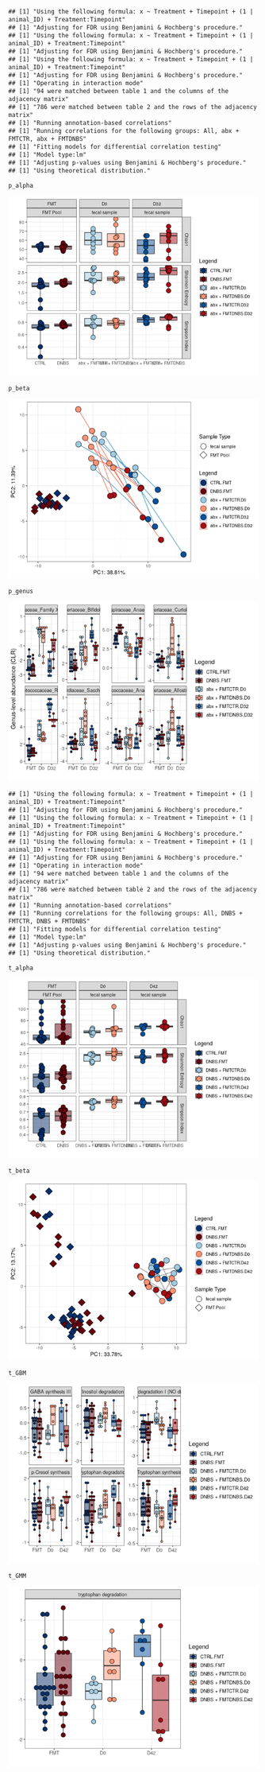     ## [1] "Using the following formula: x ~ Treatment + Timepoint + (1 | animal_ID) + Treatment:Timepoint"
    ## [1] "Adjusting for FDR using Benjamini & Hochberg's procedure."
    ## [1] "Using the following formula: x ~ Treatment + Timepoint + (1 | animal_ID) + Treatment:Timepoint"
    ## [1] "Adjusting for FDR using Benjamini & Hochberg's procedure."
    ## [1] "Using the following formula: x ~ Treatment + Timepoint + (1 | animal_ID) + Treatment:Timepoint"
    ## [1] "Adjusting for FDR using Benjamini & Hochberg's procedure."
    ## [1] "Operating in interaction mode"
    ## [1] "94 were matched between table 1 and the columns of the adjacency matrix"
    ## [1] "786 were matched between table 2 and the rows of the adjacency matrix"
    ## [1] "Running annotation-based correlations"
    ## [1] "Running correlations for the following groups: All, abx + FMTCTR, abx + FMTDNBS"
    ## [1] "Fitting models for differential correlation testing"
    ## [1] "Model type:lm"
    ## [1] "Adjusting p-values using Benjamini & Hochberg's procedure."
    ## [1] "Using theoretical distribution."

``` r
p_alpha
```

![](README_files/figure-gfm/plot_path-1.png)<!-- -->

``` r
p_beta
```

![](README_files/figure-gfm/plot_path-2.png)<!-- -->

``` r
p_genus
```

![](README_files/figure-gfm/plot_path-3.png)<!-- -->

    ## [1] "Using the following formula: x ~ Treatment + Timepoint + (1 | animal_ID) + Treatment:Timepoint"
    ## [1] "Adjusting for FDR using Benjamini & Hochberg's procedure."
    ## [1] "Using the following formula: x ~ Treatment + Timepoint + (1 | animal_ID) + Treatment:Timepoint"
    ## [1] "Adjusting for FDR using Benjamini & Hochberg's procedure."
    ## [1] "Using the following formula: x ~ Treatment + Timepoint + (1 | animal_ID) + Treatment:Timepoint"
    ## [1] "Adjusting for FDR using Benjamini & Hochberg's procedure."
    ## [1] "Operating in interaction mode"
    ## [1] "94 were matched between table 1 and the columns of the adjacency matrix"
    ## [1] "786 were matched between table 2 and the rows of the adjacency matrix"
    ## [1] "Running annotation-based correlations"
    ## [1] "Running correlations for the following groups: All, DNBS + FMTCTR, DNBS + FMTDNBS"
    ## [1] "Fitting models for differential correlation testing"
    ## [1] "Model type:lm"
    ## [1] "Adjusting p-values using Benjamini & Hochberg's procedure."
    ## [1] "Using theoretical distribution."

``` r
t_alpha
```

![](README_files/figure-gfm/plot_ther-1.png)<!-- -->

``` r
t_beta
```

![](README_files/figure-gfm/plot_ther-2.png)<!-- -->

``` r
t_GBM
```

![](README_files/figure-gfm/plot_ther-3.png)<!-- -->

``` r
t_GMM
```

![](README_files/figure-gfm/plot_ther-4.png)<!-- -->
